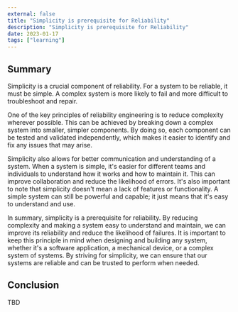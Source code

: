 ```yaml
---
external: false
title: "Simplicity is prerequisite for Reliability"
description: "Simplicity is prerequisite for Reliability"
date: 2023-01-17
tags: ["learning"]
---
```


## Summary

Simplicity is a crucial component of reliability. For a system to be reliable, it must be simple. A complex system is more likely to fail and more difficult to troubleshoot and repair.

One of the key principles of reliability engineering is to reduce complexity wherever possible. This can be achieved by breaking down a complex system into smaller, simpler components. By doing so, each component can be tested and validated independently, which makes it easier to identify and fix any issues that may arise.

Simplicity also allows for better communication and understanding of a system. When a system is simple, it's easier for different teams and individuals to understand how it works and how to maintain it. This can improve collaboration and reduce the likelihood of errors.
It's also important to note that simplicity doesn't mean a lack of features or functionality. A simple system can still be powerful and capable; it just means that it's easy to understand and use.

In summary, simplicity is a prerequisite for reliability. By reducing complexity and making a system easy to understand and maintain, we can improve its reliability and reduce the likelihood of failures.
It is important to keep this principle in mind when designing and building any system, whether it's a software application, a mechanical device, or a complex system of systems. By striving for simplicity, we can ensure that our systems are reliable and can be trusted to perform when needed.

## Conclusion

TBD
